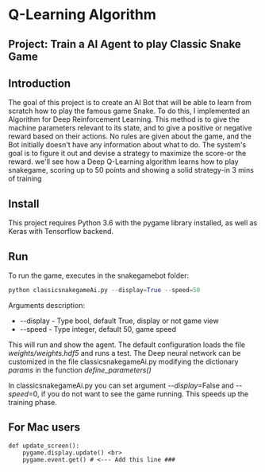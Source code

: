 # Q-Learning Algorithm
## Project: Train a AI Agent to play Classic Snake Game 

## Introduction
The goal of this project is to create an AI Bot that will be able to learn from scratch how to play the famous game Snake. To do this, I implemented an Algorithm for Deep Reinforcement Learning. This method is to give the machine parameters relevant to its state, and to give a positive or negative reward based on their actions. No rules are given about the game, and the Bot initially doesn't have any information about what to do. The system's goal is to figure it out and devise a strategy to maximize the score-or the reward. we'll see how a Deep Q-Learning algorithm learns how to play snakegame, scoring up to 50 points and showing a solid strategy-in 3 mins of training 

## Install
This project requires Python 3.6 with the pygame library installed, as well as Keras with Tensorflow backend.


## Run
To run the game, executes in the snakegamebot folder:

```python
python classicsnakegameAi.py --display=True --speed=50
```
Arguments description:

- --display - Type bool, default True, display or not game view
- --speed - Type integer, default 50, game speed

This will run and show the agent. The default configuration loads the file *weights/weights.hdf5* and runs a test.
The Deep neural network can be customized in the file classicsnakegameAi.py modifying the dictionary *params* in the function *define_parameters()*



In classicsnakegameAi.py you can set argument *--display*=False and *--speed*=0, if you do not want to see the game running. This speeds up the training phase.

## For Mac users

```                              
def update_screen():
    pygame.display.update() <br>
    pygame.event.get() # <--- Add this line ###
```
